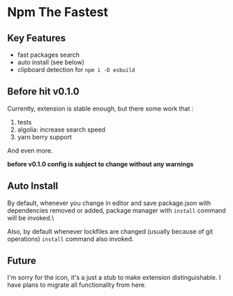 # Npm The Fastest

## Key Features

- fast packages search
- auto install (see below)
- clipboard detection for `npm i -D esbuild`

## Before hit v0.1.0

Currently, extension is stable enough, but there some work that :

1. tests
2. algolia: increase search speed
3. yarn berry support

And even more.

**before v0.1.0 config is subject to change without any warnings**

## Auto Install

By default, whenever you change in editor and save package.json with dependencies removed or added, package manager with `install` command will be invoked.\

Also, by default whenever lockfiles are changed (usually because of git operations) `install` command also invoked.

## Future

I'm sorry for the icon, it's a just a stub to make extension distinguishable. I have plans to migrate all functionality from here.
